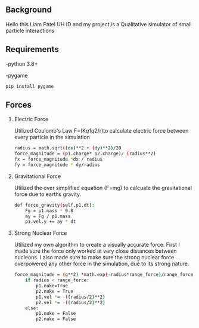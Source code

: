 ## Background
Hello this Liam Patel UH ID and my project is a Qualitative simulator of small particle interactions

## Requirements
-python 3.8+

-pygame

```bash
pip install pygame
```



## Forces

1. Electric Force

    Utilized Coulomb's Law F=(K*q1*q2/r)to calculate electric force between every particle in the simulation


    ```bash
    radius = math.sqrt((dx)**2 + (dy)**2)/20
    force_magnitude = (p1.charge* p2.charge)/ (radius**2)
    fx = force_magnitude *dx / radius
    fy = force_magnitude * dy/radius
    ```
2. Gravitational Force

    Utilized the over simplified equation (F=mg) to calcuate the gravitational force due to earths gravity.

    ```bash
    def force_gravity(self,p1,dt):
        Fg = p1.mass * 9.8
        ay = Fg / p1.mass
        p1.vel.y += ay * dt
    ```

3. Strong Nuclear Force

    Utilized my own algorithm to create a visually accurate force. First I made sure the force only worked at very close distances between nucleons. I also made sure to make sure the strong nuclear force overpowered any other force in the simulation, due to its strong nature.


    ```bash
    force_magnitude = (g**2) *math.exp(-radius*range_force)/range_force
        if radius < range_force:
            p1.nuke=True
            p2.nuke = True
            p1.vel *= -((radius/2)**2)
            p2.vel *= -((radius/2)**2)
        else:
            p1.nuke = False
            p2.nuke = False
    ```
